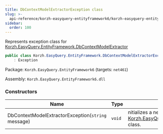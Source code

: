 ```yaml
---
title: DbContextModelExtractorException class
slug: >-
  api-reference/korzh-easyquery-entityframework6/korzh-easyquery-entityframework-namespace/dbcontextmodelextractorexception-class
sidebar:
  order: 100
---
```


Represents exception class for [Korzh.EasyQuery.EntityFramework.DbContextModelExtractor](///////////////easyquery/docs/api-reference/korzh-easyquery-entityframework6/korzh-easyquery-entityframework-namespace/dbcontextmodelextractor-class)
```csharp
public class Korzh.EasyQuery.EntityFramework.DbContextModelExtractorException
    : Exception

```
Package: `Korzh.EasyQuery.EntityFramework6` (targets: `net461`)

Assembly: `Korzh.EasyQuery.EntityFramework6.dll`

### Constructors

| Name | Type | Description | 
| --- | --- | --- | 
| DbContextModelExtractorException(`string` message) | `void` | nitializes a new instance of the [Korzh.EasyQuery.EntityFramework.DbContextModelExtractorException](///////////////easyquery/docs/api-reference/korzh-easyquery-entityframework6/korzh-easyquery-entityframework-namespace/dbcontextmodelextractorexception-class) class. |
